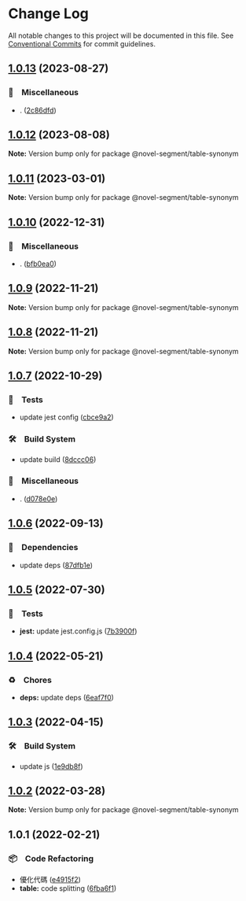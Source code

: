 # Change Log

All notable changes to this project will be documented in this file.
See [Conventional Commits](https://conventionalcommits.org) for commit guidelines.

## [1.0.13](https://github.com/bluelovers/ws-segment/compare/@novel-segment/table-synonym@1.0.12...@novel-segment/table-synonym@1.0.13) (2023-08-27)



### 🔖　Miscellaneous

* . ([2c86dfd](https://github.com/bluelovers/ws-segment/commit/2c86dfd6b17559ebd55eb2b73bdf96c6fb825a5d))



## [1.0.12](https://github.com/bluelovers/ws-segment/compare/@novel-segment/table-synonym@1.0.11...@novel-segment/table-synonym@1.0.12) (2023-08-08)

**Note:** Version bump only for package @novel-segment/table-synonym





## [1.0.11](https://github.com/bluelovers/ws-segment/compare/@novel-segment/table-synonym@1.0.10...@novel-segment/table-synonym@1.0.11) (2023-03-01)

**Note:** Version bump only for package @novel-segment/table-synonym





## [1.0.10](https://github.com/bluelovers/ws-segment/compare/@novel-segment/table-synonym@1.0.9...@novel-segment/table-synonym@1.0.10) (2022-12-31)



### 🔖　Miscellaneous

* . ([bfb0ea0](https://github.com/bluelovers/ws-segment/commit/bfb0ea03e19dab3229aad4f8c33be5ee7bae3b73))



## [1.0.9](https://github.com/bluelovers/ws-segment/compare/@novel-segment/table-synonym@1.0.8...@novel-segment/table-synonym@1.0.9) (2022-11-21)

**Note:** Version bump only for package @novel-segment/table-synonym





## [1.0.8](https://github.com/bluelovers/ws-segment/compare/@novel-segment/table-synonym@1.0.7...@novel-segment/table-synonym@1.0.8) (2022-11-21)

**Note:** Version bump only for package @novel-segment/table-synonym





## [1.0.7](https://github.com/bluelovers/ws-segment/compare/@novel-segment/table-synonym@1.0.6...@novel-segment/table-synonym@1.0.7) (2022-10-29)



### 🚨　Tests

* update jest config ([cbce9a2](https://github.com/bluelovers/ws-segment/commit/cbce9a2868e5a0a95fd8f026530c34c9f3930ba0))


### 🛠　Build System

* update build ([8dccc06](https://github.com/bluelovers/ws-segment/commit/8dccc0621ef86762703e288204cc19d1be65a7bd))


### 🔖　Miscellaneous

* . ([d078e0e](https://github.com/bluelovers/ws-segment/commit/d078e0ec7e17cee79115db055e7b145d7b48f400))



## [1.0.6](https://github.com/bluelovers/ws-segment/compare/@novel-segment/table-synonym@1.0.5...@novel-segment/table-synonym@1.0.6) (2022-09-13)



### 📌　Dependencies

* update deps ([87dfb1e](https://github.com/bluelovers/ws-segment/commit/87dfb1e8c4e0ef55b975639bc94e113442cb1af7))



## [1.0.5](https://github.com/bluelovers/ws-segment/compare/@novel-segment/table-synonym@1.0.4...@novel-segment/table-synonym@1.0.5) (2022-07-30)


### 🚨　Tests

* **jest:** update jest.config.js ([7b3900f](https://github.com/bluelovers/ws-segment/commit/7b3900fd6b638fb8774b306b6435b8082b5a275b))





## [1.0.4](https://github.com/bluelovers/ws-segment/compare/@novel-segment/table-synonym@1.0.3...@novel-segment/table-synonym@1.0.4) (2022-05-21)


### ♻️　Chores

* **deps:** update deps ([6eaf7f0](https://github.com/bluelovers/ws-segment/commit/6eaf7f0fb6e8d803b5eb8dbb3e2cd7a1d6b19f52))





## [1.0.3](https://github.com/bluelovers/ws-segment/compare/@novel-segment/table-synonym@1.0.2...@novel-segment/table-synonym@1.0.3) (2022-04-15)


### 🛠　Build System

* update js ([1e9db8f](https://github.com/bluelovers/ws-segment/commit/1e9db8f6a717a2ef40dec86b22e729dafc2ed8d7))





## [1.0.2](https://github.com/bluelovers/ws-segment/compare/@novel-segment/table-synonym@1.0.1...@novel-segment/table-synonym@1.0.2) (2022-03-28)

**Note:** Version bump only for package @novel-segment/table-synonym





## 1.0.1 (2022-02-21)


### 📦　Code Refactoring

* 優化代碼 ([e4915f2](https://github.com/bluelovers/ws-segment/commit/e4915f24e4da16b752c91224b4457eda63fc4bb2))
* **table:** code splitting ([6fba6f1](https://github.com/bluelovers/ws-segment/commit/6fba6f13dcb75dc2f57c0c905740d487ee38884a))
